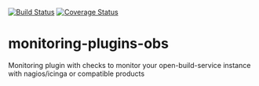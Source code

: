 [![Build Status](https://api.travis-ci.org/openSUSE/monitoring-plugins-obs.svg?branch=master)](https://travis-ci.org/openSUSE/monitoring-plugins-obs)
[![Coverage Status](https://img.shields.io/codecov/c/github/openSUSE/monitoring-plugins-obs.svg)](https://codecov.io/gh/openSUSE/monitoring-plugins-obs)

# monitoring-plugins-obs
Monitoring plugin with checks to monitor your open-build-service instance with nagios/icinga or compatible products
